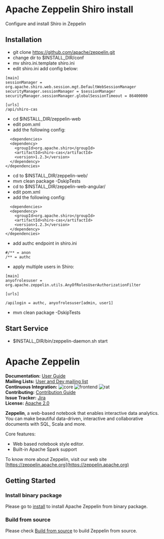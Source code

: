 # Apache Zeppelin Shiro install

Configure and install Shiro in Zeppelin

## Installation

* git clone https://github.com/apache/zeppelin.git
* change dir to $INSTALL_DIR/conf
* mv shiro.ini.template shiro.ini
* edit shiro.ini add config below:
````
[main]
sessionManager = org.apache.shiro.web.session.mgt.DefaultWebSessionManager
securityManager.sessionManager = $sessionManager
securityManager.sessionManager.globalSessionTimeout = 86400000

[urls]
/api/shiro-cas

````
* cd $INSTALL_DIR/zeppelin-web
* edit pom.xml
* add the following config:
````
  <dependencies>
  <dependency>
    <groupId>org.apache.shiro</groupId>
    <artifactId>shiro-cas</artifactId>
    <version>1.2.3</version>
  </dependency>
</dependencies>
````

* cd to $INSTALL_DIR/zeppelin-web/
* mvn clean package -DskipTests
* cd to $INSTALL_DIR/zeppelin-web-angular/
* edit pom.xml
* add the following config:
````
  <dependencies>
  <dependency>
    <groupId>org.apache.shiro</groupId>
    <artifactId>shiro-cas</artifactId>
    <version>1.2.3</version>
  </dependency>
</dependencies>
````

* add authc endpoint in shiro.ini
````
#/** = anon
/** = authc

````

* apply multiple users in Shiro:
````
[main]
anyofrolesuser = org.apache.zeppelin.utils.AnyOfRolesUserAuthorizationFilter

[urls]

/apilogin = authc, anyofrolesuser[admin, user1]

````

* mvn clean package -DskipTests

## Start Service

* $INSTALL_DIR/bin/zeppelin-daemon.sh start

# Apache Zeppelin

**Documentation:** [User Guide](https://zeppelin.apache.org/docs/latest/index.html)<br/>
**Mailing Lists:** [User and Dev mailing list](https://zeppelin.apache.org/community.html)<br/>
**Continuous Integration:** ![core](https://github.com/apache/zeppelin/workflows/core/badge.svg) ![frontend](https://github.com/apache/zeppelin/workflows/frontend/badge.svg) ![rat](https://github.com/apache/zeppelin/workflows/rat/badge.svg) <br/>
**Contributing:** [Contribution Guide](https://zeppelin.apache.org/contribution/contributions.html)<br/>
**Issue Tracker:** [Jira](https://issues.apache.org/jira/browse/ZEPPELIN)<br/>
**License:** [Apache 2.0](https://github.com/apache/zeppelin/blob/master/LICENSE)


**Zeppelin**, a web-based notebook that enables interactive data analytics. You can make beautiful data-driven, interactive and collaborative documents with SQL, Scala and more.

Core features:
   * Web based notebook style editor.
   * Built-in Apache Spark support


To know more about Zeppelin, visit our web site [https://zeppelin.apache.org](https://zeppelin.apache.org)


## Getting Started

### Install binary package
Please go to [install](https://zeppelin.apache.org/docs/latest/quickstart/install.html) to install Apache Zeppelin from binary package.

### Build from source
Please check [Build from source](https://zeppelin.apache.org/docs/latest/setup/basics/how_to_build.html) to build Zeppelin from source.
